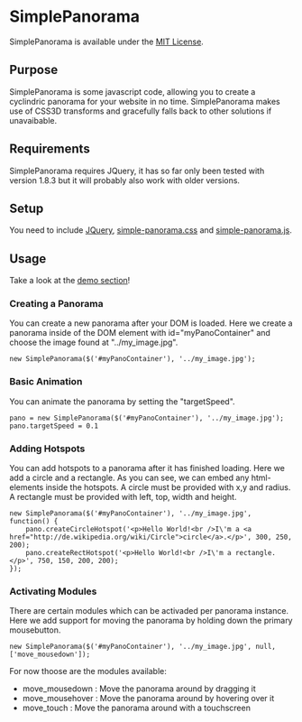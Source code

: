 # SimplePanorama

SimplePanorama is available under the [MIT License](https://github.com/tilow/simplepanorama/LICENSE).

## Purpose

SimplePanorama is some javascript code, allowing you to create a cyclindric panorama for your website in no time.
SimplePanorama makes use of CSS3D transforms and gracefully falls back to other solutions if unavaibable.

## Requirements

SimplePanorama requires JQuery, it has so far only been tested with version 1.8.3 but it will probably also work with older versions.

## Setup

You need to include [JQuery](http://jquery.com/download/), [simple-panorama.css](https://github.com/TiloW/SimplePanorama/blob/master/public/simple-panorama.css) and [simple-panorama.js](https://github.com/TiloW/SimplePanorama/blob/master/public/simple-panorama.js).

## Usage

Take a look at the [demo section](https://github.com/TiloW/SimplePanorama/tree/master/public/demos)!

### Creating a Panorama
You can create a new panorama after your DOM is loaded.
Here we create a panorama inside of the DOM element with id="myPanoContainer" and choose the image found at "../my_image.jpg".

    new SimplePanorama($('#myPanoContainer'), '../my_image.jpg');
	
	
### Basic Animation
You can animate the panorama by setting the "targetSpeed".

    pano = new SimplePanorama($('#myPanoContainer'), '../my_image.jpg');
    pano.targetSpeed = 0.1


### Adding Hotspots
You can add hotspots to a panorama after it has finished loading.
Here we add a circle and a rectangle.
As you can see, we can embed any html-elements inside the hotspots.
A circle must be provided with x,y and radius. A rectangle must be provided with left, top, width and height.

    new SimplePanorama($('#myPanoContainer'), '../my_image.jpg', function() {
        pano.createCircleHotspot('<p>Hello World!<br />I\'m a <a href="http://de.wikipedia.org/wiki/Circle">circle</a>.</p>', 300, 250, 200);
        pano.createRectHotspot('<p>Hello World!<br />I\'m a rectangle.</p>', 750, 150, 200, 200);
    });
	
	
### Activating Modules
There are certain modules which can be activaded per panorama instance.
Here we add support for moving the panorama by holding down the primary mousebutton.

    new SimplePanorama($('#myPanoContainer'), '../my_image.jpg', null, ['move_mousedown']);

For now thoose are the modules available:
- move_mousedown : Move the panorama around by dragging it
- move_mousehover : Move the panorama around by hovering over it
- move_touch : Move the panorama around with a touchscreen